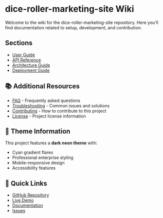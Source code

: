 # dice-roller-marketing-site Wiki

Welcome to the wiki for the dice-roller-marketing-site repository. Here you'll find documentation related to setup, development, and contribution.

## Sections

- [User Guide](user-guide.md)
- [API Reference](api-reference.md)
- [Architecture Guide](architecture.md)
- [Deployment Guide](deployment.md)


## 📚 Additional Resources

- [FAQ](faq.md) - Frequently asked questions
- [Troubleshooting](troubleshooting.md) - Common issues and solutions
- [Contributing](../CONTRIBUTING.md) - How to contribute to this project
- [License](../LICENSE) - Project license information

## 🎨 Theme Information

This project features a **dark neon theme** with:
- Cyan gradient flares
- Professional enterprise styling
- Mobile-responsive design
- Accessibility features

## 🚀 Quick Links

- [GitHub Repository](https://github.com/TiaAstor/dice-roller-marketing-site)
- [Live Demo](https://tiaastor.github.io/dice-roller-marketing-site)
- [Documentation](https://github.com/TiaAstor/dice-roller-marketing-site/wiki)
- [Issues](https://github.com/TiaAstor/dice-roller-marketing-site/issues)

